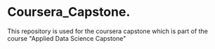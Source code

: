 # Coursera_Capstone.
This repository is used for the coursera capstone which is part of the course "Applied Data Science Capstone"
